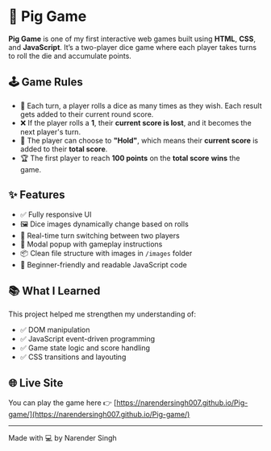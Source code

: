 # 🎲 Pig Game

**Pig Game** is one of my first interactive web games built using **HTML**, **CSS**, and **JavaScript**. It’s a two-player dice game where each player takes turns to roll the die and accumulate points.

## 🕹️ Game Rules
- 🎲 Each turn, a player rolls a dice as many times as they wish. Each result gets added to their current round score.
- ❌ If the player rolls a **1**, their **current score is lost**, and it becomes the next player's turn.
- 🛑 The player can choose to **"Hold"**, which means their **current score** is added to their **total score**.
- 🏆 The first player to reach **100 points** on the **total score** **wins** the game.

## ✨ Features
- ✅ Fully responsive UI  
- 🖼️ Dice images dynamically change based on rolls  
- 🔁 Real-time turn switching between two players  
- 💬 Modal popup with gameplay instructions  
- 📦 Clean file structure with images in `/images` folder  
- 🧠 Beginner-friendly and readable JavaScript code

## 📚 What I Learned
This project helped me strengthen my understanding of:
- ✅ DOM manipulation  
- ✅ JavaScript event-driven programming  
- ✅ Game state logic and score handling  
- ✅ CSS transitions and layouting

## 🌐 Live Site
You can play the game here 👉 [https://narendersingh007.github.io/Pig-game/](https://narendersingh007.github.io/Pig-game/)

---

Made with 💻 by Narender Singh
